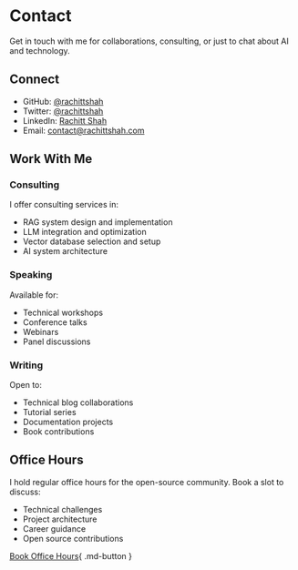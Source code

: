 # Contact

Get in touch with me for collaborations, consulting, or just to chat about AI and technology.

## Connect

- GitHub: [@rachittshah](https://github.com/rachittshah)
- Twitter: [@rachittshah](https://twitter.com/rachittshah)
- LinkedIn: [Rachitt Shah](https://www.linkedin.com/in/rachittshah)
- Email: [contact@rachittshah.com](mailto:contact@rachittshah.com)

## Work With Me

### Consulting
I offer consulting services in:
- RAG system design and implementation
- LLM integration and optimization
- Vector database selection and setup
- AI system architecture

### Speaking
Available for:
- Technical workshops
- Conference talks
- Webinars
- Panel discussions

### Writing
Open to:
- Technical blog collaborations
- Tutorial series
- Documentation projects
- Book contributions

## Office Hours

I hold regular office hours for the open-source community. Book a slot to discuss:
- Technical challenges
- Project architecture
- Career guidance
- Open source contributions

[Book Office Hours](https://calendly.com/rachittshah/office-hours){ .md-button } 